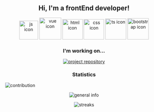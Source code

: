 <h2 align="center">
  Hi, I'm a frontEnd developer!
</h2>

<p align="center">
  <img src="https://i.imgur.com/tjkahJU.png" alt="js icon" width=60 height=60> 
  <img src="https://i.imgur.com/lOFeKFI.png" alt="vue icon" width=70 height=70> 
  <img src="https://i.imgur.com/ciK5bk2.png" alt="html icon" width=65 height=65> 
  <img src="https://i.imgur.com/GN5fCrw.png" alt="css icon" width=65 height=65> 
  <img src="https://i.imgur.com/zcjFg13.png" alt="ts icon" width=67 height=67> 
  <img src="https://i.imgur.com/zhHBcmu.png" alt="bootstrap icon" width=68 height=68>
</p>

<h3 align="center">
  I'm working on...
</h3>

<p align=center>
  <a href="https://github.com/sbsmrth/Images-Paradise">
    <img src="https://github-readme-stats.vercel.app/api/pin/?username=sbsmrth&repo=Images-Paradise&theme=github_dark" alt="project repository">
  </a>
</p>

<h3 align="center">
  Statistics
</h3>

![contribution](https://activity-graph.herokuapp.com/graph?username=sbsmrth&theme=react-dark)

<p align="center">
  <img src="https://github-readme-stats.vercel.app/api?username=sbsmrth&show_icons=true&theme=github_dark" alt="general info">
</p>

<p align="center">
<img src="https://github-readme-streak-stats.herokuapp.com/?user=sbsmrth&theme=tokyonight_duo" alt="streaks">
</p>
